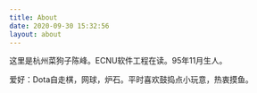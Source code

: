 ```yaml
---
title: About
date: 2020-09-30 15:32:56
layout: about
---
```


这里是杭州菜狗子陈峰。ECNU软件工程在读。95年11月生人。

爱好：Dota自走棋，网球，炉石。平时喜欢鼓捣点小玩意，热衷摸鱼。
